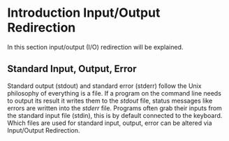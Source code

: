 # Introduction Input/Output Redirection
In this section input/output (I/O) redirection will be explained.

## Standard Input, Output, Error
Standard output (stdout) and standard error (stderr) follow the Unix philosophy of everything is a file. If a program on the command line needs to output its result it writes them to the *stdout* file, status messages like errors are written into the *stderr* file.
Programs often grab their inputs from the standard input file (stdin), this is by default connected to the keyboard.
Which files are used for standard input, output, error can be altered via Input/Output Redirection.